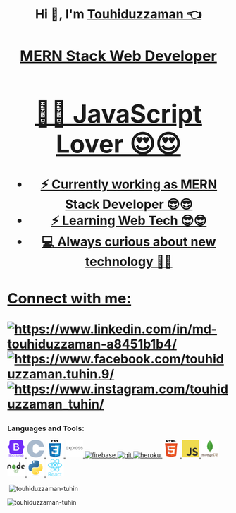 
<!--
**touhiduzzaman-tuhin/touhiduzzaman-tuhin** is a ✨ _special_ ✨ repository because its `README.md` (this file) appears on your GitHub profile.

Here are some ideas to get you started:

- 🌱 I’m currently learning ...
- 👯 I’m looking to collaborate on ...
- 🤔 I’m looking for help with ...
- 💬 Ask me about ...
- 📫 How to reach me: ...
- 😄 Pronouns: ...
- ⚡ Fun fact: ...
-->

<h1 align="center">Hi 👋, I'm <a href="https://touhiduzzaman-tuhin.netlify.app/" target="blank">Touhiduzzaman</a?</h1> 👈
<h3 align="center">MERN Stack Web Developer</h3>

<h1>🤟🤟 JavaScript Lover 😍😍</h1>

<ul>
  <li>⚡ Currently working as MERN Stack Developer 😎😎</li>
  <li>⚡ Learning Web Tech 😎😎 </li>
  <li>💻 Always curious about new technology 🤩🤩</li>
</ul>

<h3 align="left">Connect with me:</h3>
<p align="left">
<a href="https://linkedin.com/in/https://www.linkedin.com/in/md-touhiduzzaman-a8451b1b4/" target="blank"><img align="center" src="https://cdn.jsdelivr.net/npm/simple-icons@3.0.1/icons/linkedin.svg" alt="https://www.linkedin.com/in/md-touhiduzzaman-a8451b1b4/" height="30" width="40" /></a>
<a href="https://fb.com/https://www.facebook.com/touhiduzzaman.tuhin.9/" target="blank"><img align="center" src="https://cdn.jsdelivr.net/npm/simple-icons@3.0.1/icons/facebook.svg" alt="https://www.facebook.com/touhiduzzaman.tuhin.9/" height="30" width="40" /></a>
<a href="https://instagram.com/https://www.instagram.com/touhiduzzaman_tuhin/" target="blank"><img align="center" src="https://cdn.jsdelivr.net/npm/simple-icons@3.0.1/icons/instagram.svg" alt="https://www.instagram.com/touhiduzzaman_tuhin/" height="30" width="40" /></a>
</p>

<h3 align="left">Languages and Tools:</h3>
<p align="left"> <a href="https://getbootstrap.com" target="_blank"> <img src="https://raw.githubusercontent.com/devicons/devicon/master/icons/bootstrap/bootstrap-plain-wordmark.svg" alt="bootstrap" width="40" height="40"/> </a> <a href="https://www.cprogramming.com/" target="_blank"> <img src="https://raw.githubusercontent.com/devicons/devicon/master/icons/c/c-original.svg" alt="c" width="40" height="40"/> </a> <a href="https://www.w3schools.com/css/" target="_blank"> <img src="https://raw.githubusercontent.com/devicons/devicon/master/icons/css3/css3-original-wordmark.svg" alt="css3" width="40" height="40"/> </a> <a href="https://expressjs.com" target="_blank"> <img src="https://raw.githubusercontent.com/devicons/devicon/master/icons/express/express-original-wordmark.svg" alt="express" width="40" height="40"/> </a> <a href="https://firebase.google.com/" target="_blank"> <img src="https://www.vectorlogo.zone/logos/firebase/firebase-icon.svg" alt="firebase" width="40" height="40"/> </a> <a href="https://git-scm.com/" target="_blank"> <img src="https://www.vectorlogo.zone/logos/git-scm/git-scm-icon.svg" alt="git" width="40" height="40"/> </a> <a href="https://heroku.com" target="_blank"> <img src="https://www.vectorlogo.zone/logos/heroku/heroku-icon.svg" alt="heroku" width="40" height="40"/> </a> <a href="https://www.w3.org/html/" target="_blank"> <img src="https://raw.githubusercontent.com/devicons/devicon/master/icons/html5/html5-original-wordmark.svg" alt="html5" width="40" height="40"/> </a> <a href="https://developer.mozilla.org/en-US/docs/Web/JavaScript" target="_blank"> <img src="https://raw.githubusercontent.com/devicons/devicon/master/icons/javascript/javascript-original.svg" alt="javascript" width="40" height="40"/> </a> <a href="https://www.mongodb.com/" target="_blank"> <img src="https://raw.githubusercontent.com/devicons/devicon/master/icons/mongodb/mongodb-original-wordmark.svg" alt="mongodb" width="40" height="40"/> </a> <a href="https://nodejs.org" target="_blank"> <img src="https://raw.githubusercontent.com/devicons/devicon/master/icons/nodejs/nodejs-original-wordmark.svg" alt="nodejs" width="40" height="40"/> </a> <a href="https://www.python.org" target="_blank"> <img src="https://raw.githubusercontent.com/devicons/devicon/master/icons/python/python-original.svg" alt="python" width="40" height="40"/> </a> <a href="https://reactjs.org/" target="_blank"> <img src="https://raw.githubusercontent.com/devicons/devicon/master/icons/react/react-original-wordmark.svg" alt="react" width="40" height="40"/> </a> </p>


<p>&nbsp;<img align="center" src="https://github-readme-stats.vercel.app/api?username=touhiduzzaman-tuhin&show_icons=true&locale=en" alt="touhiduzzaman-tuhin" /></p>

<p><img align="left" src="https://github-readme-stats.vercel.app/api/top-langs?username=touhiduzzaman-tuhin&show_icons=true&locale=en&layout=compact" alt="touhiduzzaman-tuhin" /></p>
